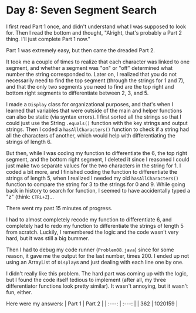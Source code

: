 # Day 8: Seven Segment Search
I first read Part 1 once, and didn't understand what I was supposed to look for. Then I read the bottom and thought, "Alright, that's probably a Part 2 thing. I'll just complete Part 1 now."

Part 1 was extremely easy, but then came the dreaded Part 2.

It took me a couple of times to realize that each character was linked to one segment, and whether a segment was "on" or "off" determined what number the string corresponded to. Later on, I realized that you do not necessarily need to find the top segment (through the strings for 1 and 7), and that the only two segments you need to find are the top right and bottom right segments to differentiate between 2, 3, and 5.

I made a `Display` class for organizational purposes, and that's when I learned that variables that were outside of the main and helper functions can also be static (via syntax errors). I first sorted all the strings so that I could just use the String `.equals()` function with the key strings and output strings. Then I coded a `hasAllCharacters()` function to check if a string had all the characters of another, which would help with differentiating the strings of length 6.

But then, while I was coding my function to differentiate the 6, the top right segment, and the bottom right segment, I deleted it since I reasoned I could just make two separate values for the two characters in the string for 1.  I coded a bit more, and I finished coding the function to differentiate the strings of length 5, when I realized I needed my old `hasAllCharacters()` function to compare the string for 3 to the strings for 0 and 9. While going back in history to search for function, I seemed to have accidentally typed a "z" (think: `CTRL+Z`)...

There went my past 15 minutes of progress.

I had to almost completely recode my function to differentiate 6, and completely had to redo my function to differentiate the strings of length 5 from scratch. Luckily, I remembered the logic and the code wasn't very hard, but it was still a big bummer.

Then I had to debug my code runner (`Problem08.java`) since for some reason, it gave me the output for the last number, times 200. I ended up not using an ArrayList of `Display`s and just dealing with each line one by one.

I didn't really like this problem. The hard part was coming up with the logic, but I found the code itself tedious to implement (after all, my three differentiator functions look pretty similar). It wasn't annoying, but it wasn't fun, either.

Here were my answers:
| Part 1 | Part 2 |
| :---: | :---: |
| 362 | 1020159 |
